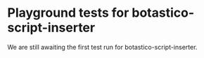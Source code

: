 # Playground tests for botastico-script-inserter
We are still awaiting the first test run for botastico-script-inserter.

